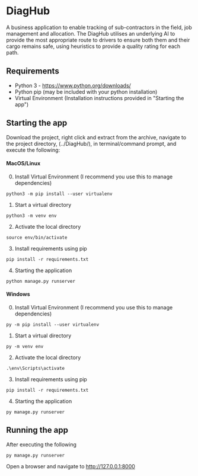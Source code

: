 # DiagHub

A business application to enable tracking of sub-contractors in the field, job management and allocation. The DiagHub utilises an underlying AI to provide the most appropriate route to drivers to ensure both them and their cargo remains safe, using heuristics to provide a quality rating for each path.

## Requirements
* Python 3 - https://www.python.org/downloads/
* Python pip (may be included with your python installation)
* Virtual Environment (Installation instructions provided in "Starting the app")

## Starting the app
Download the project, right click and extract from the archive, navigate to the project directory, (../DiagHub/), in terminal/command prompt, and execute the following:

#### MacOS/Linux 

0. Install Virtual Environment (I recommend you use this to manage dependencies)
```
python3 -m pip install --user virtualenv
```

1. Start a virtual directory
```
python3 -m venv env
```

2. Activate the local directory
```
source env/bin/activate
```

3. Install requirements using pip
```
pip install -r requirements.txt
```

4. Starting the application
```
python manage.py runserver
```

#### Windows

0. Install Virtual Environment (I recommend you use this to manage dependencies)
```
py -m pip install --user virtualenv
```

1. Start a virtual directory
```
py -m venv env
```

2. Activate the local directory
```
.\env\Scripts\activate
```

3. Install requirements using pip
```
pip install -r requirements.txt
```

4. Starting the application
```
py manage.py runserver
```

## Running the app

After executing the following
```
py manage.py runserver
```

Open a browser and navigate to http://127.0.0.1:8000
